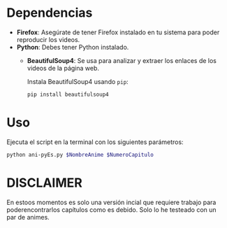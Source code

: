 # Dependencias

- **Firefox**: Asegúrate de tener Firefox instalado en tu sistema para poder reproducir los videos.
- **Python**: Debes tener Python instalado.
  - **BeautifulSoup4**: Se usa para analizar y extraer los enlaces de los videos de la página web.
  
    Instala BeautifulSoup4 usando `pip`:

    ```bash
    pip install beautifulsoup4
    ```

# Uso

Ejecuta el script en la terminal con los siguientes parámetros:

```bash
python ani-pyEs.py $NombreAnime $NumeroCapitulo
```
# DISCLAIMER
En estoos momentos es solo una versión incial que requiere trabajo para poderencontrarlos capítulos como es debido. Solo lo he testeado con un par de animes.
